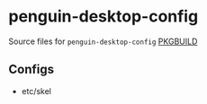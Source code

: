 # penguin-desktop-config

Source files for `penguin-desktop-config` [PKGBUILD](https://github.com/penguin-fyi/pkgbuilds/blob/main/penguin-desktop-config/)

## Configs
- etc/skel
